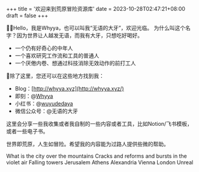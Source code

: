 +++
title = '欢迎来到荒原冒险资源库'
date = 2023-10-28T02:47:21+08:00
draft = false
+++

👋🏼Hello，我是Whyya，也可以叫我“无语的大牙”，欢迎光临。
 为什么叫这个名字？因为世界让人越发无语，而我有大牙，只想吃好喝好。

- 一个仍有好奇心的中年人
- 一个喜欢研究工作流和工具的普通人
- 一个厌倦内卷、想通过科技消除无效动作的前打工人

📍除了这里，您还可以在这些地方找到我：

- Blog：[http://whyya.xyz](http://whyya.xyz/)
- 即刻：@[Whyya](https://okjk.co/dnEZbg)
- 小红书：@[wuyudedaya](https://www.xiaohongshu.com/user/profile/5b19297ae8ac2b4d5b45e51c)
- 微信公众号：@无语的大牙

这里会分享一些我收集或者我自制的一些内容或者工具，比如Notion/飞书模板，或者一些电子书。

世界即荒原，人生如冒险。希望我的内容能为过路人提供些微的帮助。

What is the city over the mountains
Cracks and reforms and bursts in the violet air
Falling towers
Jerusalem Athens Alexandria 
Vienna London
Unreal




